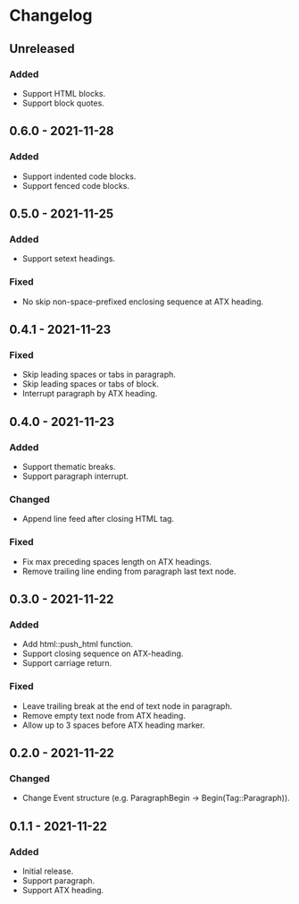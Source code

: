 # Changelog

## Unreleased

### Added

- Support HTML blocks.
- Support block quotes.

## 0.6.0 - 2021-11-28

### Added

- Support indented code blocks.
- Support fenced code blocks.

## 0.5.0 - 2021-11-25

### Added

- Support setext headings.

### Fixed

- No skip non-space-prefixed enclosing sequence at ATX heading.

## 0.4.1 - 2021-11-23

### Fixed

- Skip leading spaces or tabs in paragraph.
- Skip leading spaces or tabs of block.
- Interrupt paragraph by ATX heading.

## 0.4.0 - 2021-11-23

### Added

- Support thematic breaks.
- Support paragraph interrupt.

### Changed

- Append line feed after closing HTML tag.

### Fixed

- Fix max preceding spaces length on ATX headings.
- Remove trailing line ending from paragraph last text node.

## 0.3.0 - 2021-11-22

### Added

- Add html::push_html function.
- Support closing sequence on ATX-heading.
- Support carriage return.

### Fixed

- Leave trailing break at the end of text node in paragraph.
- Remove empty text node from ATX heading.
- Allow up to 3 spaces before ATX heading marker.

## 0.2.0 - 2021-11-22

### Changed

- Change Event structure (e.g. ParagraphBegin -> Begin(Tag::Paragraph)).

## 0.1.1 - 2021-11-22

### Added

- Initial release.
- Support paragraph.
- Support ATX heading.
